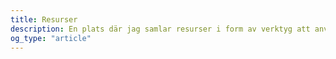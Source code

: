 ```yaml
---
title: Resurser
description: En plats där jag samlar resurser i form av verktyg att använda i mitt kunskapsarbete. Som till exempel länkar till instruktioner för att lösa ett visst problem.
og_type: "article"
---
```





